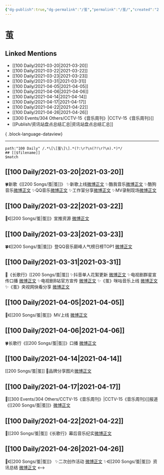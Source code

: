 ```yaml
---
{"dg-publish":true,"dg-permalink":"/茧","permalink":"/茧/","created":"2023-04-09T15:05:26.000+08:00","updated":"2023-04-10T15:55:37.000+08:00"}
---
```


# 茧

## Linked Mentions
- [[100 Daily/2021-03-20\|2021-03-20]]
- [[100 Daily/2021-03-22\|2021-03-22]]
- [[100 Daily/2021-03-23\|2021-03-23]]
- [[100 Daily/2021-03-31\|2021-03-31]]
- [[100 Daily/2021-04-05\|2021-04-05]]
- [[100 Daily/2021-04-06\|2021-04-06]]
- [[100 Daily/2021-04-14\|2021-04-14]]
- [[100 Daily/2021-04-17\|2021-04-17]]
- [[100 Daily/2021-04-22\|2021-04-22]]
- [[100 Daily/2021-04-26\|2021-04-26]]
- [[300 Events/304 Others/CCTV-15《音乐周刊》\|CCTV-15《音乐周刊》]]
- [[Publish/资讯站盘点总结汇总\|资讯站盘点总结汇总]]

{ .block-language-dataview}

---

```expander
path:"100 Daily" /.*\[\[茧\]\].*(?:\r?\n(?!\r?\n).*)*/
## [[$filename]]
$match
```
## [[100 Daily/2021-03-20\|2021-03-20]]
🍀新歌《[[200 Songs/茧\|茧]]》
✨新歌上线[微博正文](https://m.weibo.cn/6466290670/4616765697691096)
✨酷我音乐[微博正文](https://m.weibo.cn/6466290670/4616764782805588)
✨酷狗音乐[微博正文](https://m.weibo.cn/6466290670/4616764241482768)
✨QQ音乐[微博正文](https://m.weibo.cn/6466290670/4616764476886548)
✨工作室分享[微博正文](https://m.weibo.cn/6466290670/4616799674701481)
✨MV录制现场[微博正文](https://m.weibo.cn/6466290670/4616862573528555)
## [[100 Daily/2021-03-22\|2021-03-22]]
🌟《[[200 Songs/茧\|茧]]》宣推资源 [微博正文](https://m.weibo.cn/6466290670/4617493915633701)
## [[100 Daily/2021-03-23\|2021-03-23]]
🍀《[[200 Songs/茧\|茧]]》登QQ音乐巅峰人气榜日榜TOP1 [微博正文](https://weibo.com/6466290670/K7ypvzlmK)

## [[100 Daily/2021-03-31\|2021-03-31]]
🌟《长歌行》[[200 Songs/茧\|茧]]
✨抖音单人花絮更新 [微博正文](https://m.weibo.cn/6466290670/4620807236486769)
✨电视剧群星宣传口播 [微博正文](https://m.weibo.cn/6466290670/4620817206611722)
✨电视剧B站官方宣传 [微博正文](https://m.weibo.cn/6466290670/4620897221088489)
✨《茧》咪咕音乐上线 [微博正文](https://m.weibo.cn/6466290670/4620918619898415)
✨《茧》央视网快看分享 [微博正文](https://m.weibo.cn/6466290670/4620944678589928)
## [[100 Daily/2021-04-05\|2021-04-05]]
🌟《[[200 Songs/茧\|茧]]》MV上线 [微博正文](https://m.weibo.cn/6466290670/4622638406174859)
## [[100 Daily/2021-04-06\|2021-04-06]]
🍀长歌行《[[200 Songs/茧\|茧]]》口播 [微博正文](https://weibo.com/6466290670/K9G74oeEp)
## [[100 Daily/2021-04-14\|2021-04-14]]
[[200 Songs/茧\|茧]]
🌟品牌分享图片[微博正文](https://m.weibo.cn/6466290670/4625952393138044)

## [[100 Daily/2021-04-17\|2021-04-17]]
🌟[[300 Events/304 Others/CCTV-15《音乐周刊》\|CCTV-15《音乐周刊》]]报道《[[200 Songs/茧\|茧]]》[微博正文](https://m.weibo.cn/6466290670/4626924914084188)

## [[100 Daily/2021-04-22\|2021-04-22]]
💫[[200 Songs/茧\|茧]]《长歌行》幕后音乐纪实[微博正文](https://m.weibo.cn/6466290670/4628894881155120)
## [[100 Daily/2021-04-26\|2021-04-26]]
🌟《[[200 Songs/茧\|茧]]》
✨二次创作活动 [微博正文](https://m.weibo.cn/6466290670/4630248593821885)
✨《[[200 Songs/茧\|茧]]》资讯总结 [微博正文](https://m.weibo.cn/6466290670/4630346278902105)
<-->